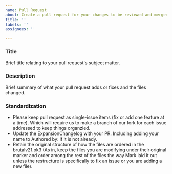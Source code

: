 ```yaml
---
name: Pull Request
about: Create a pull request for your changes to be reviewed and merged into the project.
title: ''
labels: ''
assignees: ''

---
```

### Title
Brief title relating to your pull request's subject matter.

### Description
Brief summary of what your pull request adds or fixes and the files changed.

### Standardization
- Please keep pull request as single-issue items (fix or add one feature at a time).  Which will require us to make a branch of our fork for each issue addressed to keep things organzied.
- Update the ExpansionChangelog with your PR.  Including adding your name to Authored by: if it is not already.
- Retain the original structure of how the files are ordered in the brutalv21.pk3 (As in, keep the files you are modifying under their original marker and order among the rest of the files the way Mark laid it out unless the restructure is specifically to fix an issue or you are adding a new file).
